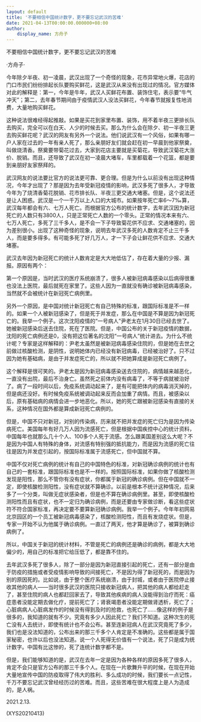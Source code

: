 ```yaml
---
layout: default
title: '不要相信中国统计数字，更不要忘记武汉的苦难'
date: 2021-04-13T00:00:00.000000+08:00
author:
    display_name: 方舟子
---
```


不要相信中国统计数字，更不要忘记武汉的苦难

·方舟子·

今年除夕半夜、初一凌晨，武汉出现了一个奇怪的现象，花市异常地火爆，花店的门口市民们纷纷排起长队要购买鲜花，这是武汉从来没有出现过的情况。官方媒体对此的解释是：第一，今年是牛年，武汉人买鲜花布置、装饰住宅，表示要“牛气冲天”；第二，去年春节期间由于疫情武汉人没法买鲜花，今年春节就报复性地消费，大量地购买鲜花。

这种说法很难经得起推敲。如果是买花到家里布置、装饰，用不着半夜三更排长队去购买，完全可以在白天、人少的时候去买。那么为什么会在除夕、初一半夜三更去购买鲜花呢？武汉的网友有另外一个说法。他们说武汉有一个风俗，如果有哪一户人家在过去的一年有亲人死了，那么亲朋好友们就会赶在初一早晨到他家祭奠，叫做烧清香。祭奠要带菊花过去，大家到花店主要就是买菊花，导致武汉菊花大涨价、脱销。而且，还导致了武汉在初一凌晨大堵车，车里都载着一个花篮，都是要到亲朋好友家祭拜的。

武汉网友的说法要比官方的说法更可靠、更合理。但是为什么以前没有出现这种情况，今年才出现了？那是因为去年受新冠疫情的影响，武汉多死了很多人，才导致今年为了烧清香菊花脱销、花市排长队、半夜三更交通大堵塞。但是，这个说法还是让人困惑。武汉是一个一千万以上人口的大城市。如果按年死亡率6～7‰算，武汉每年都会有六、七万人死亡。而根据官方公布的统计数字，去年武汉因为新冠死亡的人数只有3800人，只是正常死亡人数的一个零头。正常的情况本来有六、七万人死亡，多死了三千多人，是不会一下子导致菊花供不应求、交通堵塞的，因为差别很小。出现了这种奇怪的现象，说明去年武汉多死的人数肯定不止三千多人，而是要多得多。有可能多死了好几万人，才一下子会让鲜花供不应求、交通大堵塞。

武汉去年因为新冠死亡的统计人数肯定是大大地低估了，存在着大量的少报、漏报。原因有两个：

第一个原因是，当时武汉的医疗系统崩溃了，很多人被新冠病毒感染以后病得很重也没法上医院，最后就死在家里了。这些人因为一直就没有确诊被新冠病毒感染，当然就不会被统计在新冠死亡病例里。

另外一个原因，是中国对统计新冠死亡有自己特殊的标准，跟国际标准是不一样的。如果一个人被新冠感染了，但是死于并发症，那么在中国是不算是因为新冠死亡的。我举一个例子。这次沈阳疫情的“一号病人”尹老太在1月30日已经去世了。她被新冠感染后送去住院，死在了医院。但是，中国公布的关于新冠疫情的数据，沈阳的死亡病例还是0，没有把这位著名的沈阳“一号病人”统计进去。为什么不统计呢？专家是这样解释的：尹老太虽然是被新冠病毒感染住院的，但是她在去世之前做过核酸检测，是阴性，说明她体内已经没有新冠病毒，已经被治好了。只不过因为她有基础病，是由于并发症死亡的，所以就不把她算成是新冠死亡病例了。

这个解释是很可笑的。尹老太是因为新冠病毒感染送去住院的，病情越来越恶化，一直没有出院，最后不治身亡。虽然死之前体内没有病毒了，不等于病就被治好了。病了一段时间以后，免疫系统调动起来了，是有可能把体内的病毒消灭掉的，但是病还没好。有时候免疫系统被调动起来反而会加重了病情。而且，被感染以后，原有基础病的病情会进一步地恶化。所以，她的死亡跟被新冠感染有直接的关系，这种情况在国外都是算成新冠死亡病例的。

但是，中国不只对新冠，对别的传染病，历来就不把并发症的死亡归为是因为传染病死亡。美国每年有好几万人因为流感死亡，但是根据中国疾控中心的统计资料，中国每年也就那么几十个人、100多个人死于流感。怎么跟美国差别这么大呢？不是因为中国人有特殊的身体，对流感有特别强的抵抗能力，而是因为流感的死亡往往是因为并发症引起的，按国际标准属于流感死亡，但中国就不算。

中国不仅对死亡病例的统计有自己的中国特色的标准，对新冠确诊病例的统计也有自己的一套标准，跟国际标准也是不一样的。按照国际标准，如果你做了核酸检测发现是阳性，那么不管你有没有症状，你都属于新冠的确诊病例。但在中国就不一定，即使核酸检测阳性，没有症状就不算确诊。以前是根本不统计这种情况，后来多了一个分类，叫做无症状感染者，但是也不算在确诊病例里。甚至，即使核酸检测阳性而且有症状，也不一定归为确诊病例，而是还要由专家做诊断，看这些症状符不符合国家标准，再决定要不要算新冠确诊病例。我举一个例子。今年年初网易北京园区的一个员工被新冠病毒感染了，核酸检测阳性，而且有发烧症状。但是，专家一开始不认为他属于确诊病例。一直过了两天，他才算是确诊了，被算到确诊病例了。

所以，中国关于新冠的统计材料，不管是死亡的病例还是确诊的病例，都是大大地偏少的，用自己的标准把它给压低了，都是靠不住的。

去年武汉多死了很多人，除了一部分是因为新冠直接引起的死亡，还有一部分是由于防疫的措施或者受疫情影响导致的间接死亡，不是因为得了新冠死的，而是因为别的原因死的。比如说，由于整个医疗系统崩溃，由于封城，或者由于医院停止接收其他的病人——当时很多武汉的医院只接收新冠病人，把其他的病人都给赶走了，甚至住院的病人也都赶回家去了，导致其他疾病的病人没能得到治疗而死：癌症患者没能定期去做化疗，提前死亡了；肾衰竭患者没能定期做肾透析，死亡了；心脏病病人心脏病发作的时候没有得到及时的抢救，也死亡了……像这样的例子是很多的，我知道的就有不少。究竟有多少人因此死亡？我们不知道。这种次生的死亡没有人去统计，即使有统计也不会公布。甚至连新冠病人在武汉究竟死了多少，我们也是没法知道的，公布出来的那三千多个人肯定是不准确的。这些都是属于国家秘密，也许以后也没法知道。说一个人死得无价值有一个说法，死了只是成为统计数字。中国有比这惨的，死了连统计数字都不是。

但是，我们能够知道的是，武汉在去年一定是因为各种各样的原因多死了很多人，肯定不会只是官方公布的那三千多个人。在现在一片歌舞升平的时候，在现在开始大量地宣传中国的防疫取得了伟大的胜利、多么成功的时候，我们要长一点记性，千万不要忘记武汉曾经经历过的苦难。而且，这些苦难在很大程度上是人为造成的，是人祸。

2021.2.13.

(XYS20210413)

